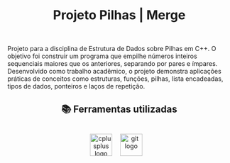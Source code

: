 <h1 align='center'>Projeto Pilhas | Merge</h1>
<br>
<p align='left'>Projeto para a disciplina de Estrutura de Dados sobre Pilhas em C++. O objetivo foi construir um programa que empilhe números inteiros sequenciais maiores que os anteriores, separando por pares e ímpares. Desenvolvido como trabalho acadêmico, o projeto demonstra aplicações práticas de conceitos como estruturas, funções, pilhas, lista encadeadas, tipos de dados, ponteiros e laços de repetição.</p>
<h2 align="center">📚 Ferramentas utilizadas</h2>
<br>
<div align="center">
  <img src="https://cdn.jsdelivr.net/gh/devicons/devicon/icons/cplusplus/cplusplus-original.svg" height="50" alt="cplusplus logo"  />
  <img width="10" />
  <img src="https://cdn.jsdelivr.net/gh/devicons/devicon/icons/git/git-original.svg" height="50" alt="git logo"  />
  <img width="10" />
</div>
<br>
